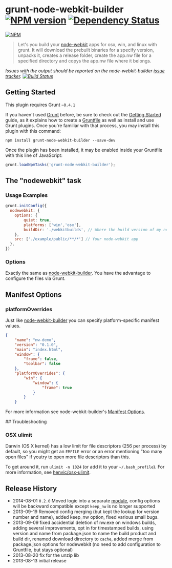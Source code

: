 # grunt-node-webkit-builder [![NPM version][npm-image]][npm-url] [![Dependency Status][depstat-image]][depstat-url]

[![NPM](https://nodei.co/npm/grunt-node-webkit-builder.png?downloads=true)](https://nodei.co/npm/grunt-node-webkit-builder/)

> Let's you build your [node-webkit](http://github.com/rogerwang/node-webkit) apps for osx, win, and linux with grunt. It will download the prebuilt binaries for a specify version, unpacks it, creates a release folder, create the app.nw file for a specified directory and copys the app.nw file where it belongs.

*Issues with the output should be reported on the node-webkit-builder [issue tracker](https://github.com/mllrsohn/node-webkit-builder/issues). [![Build Status][travis-image]][travis-url]* 

## Getting Started
This plugin requires Grunt `~0.4.1`

If you haven't used [Grunt](http://gruntjs.com/) before, be sure to check out the [Getting Started](http://gruntjs.com/getting-started) guide, as it explains how to create a [Gruntfile](http://gruntjs.com/sample-gruntfile) as well as install and use Grunt plugins. Once you're familiar with that process, you may install this plugin with this command:

```shell
npm install grunt-node-webkit-builder --save-dev
```

Once the plugin has been installed, it may be enabled inside your Gruntfile with this line of JavaScript:

```js
grunt.loadNpmTasks('grunt-node-webkit-builder');
```

## The "nodewebkit" task  


### Usage Examples

```js
grunt.initConfig({
  nodewebkit: {
    options: {
        quiet: true,    
        platforms: ['win','osx'],
        buildDir: './webkitbuilds', // Where the build version of my node-webkit app is saved
    },
    src: ['./example/public/**/*'] // Your node-webkit app
  },
})
```


### Options

Exactly the same as [node-webkit-builder](https://github.com/mllrsohn/node-webkit-builder). You have the advantage to configure the files via Grunt.

## Manifest Options

### platformOverrides

Just like [node-webkit-builder](https://github.com/mllrsohn/node-webkit-builder#manifest-options) you can specify platform-specific manifest values.

```json
{
    "name": "nw-demo",
    "version": "0.1.0",
    "main": "index.html",
    "window": {
        "frame": false,
        "toolbar": false
    },
    "platformOverrides": {
        "win": {
            "window": {
                "frame": true
            }
        }
    }

```

For more information see node-webkit-builder's [Manifest Options](https://github.com/mllrsohn/node-webkit-builder#manifest-options). 

## Troubleshooting

### OSX ulimit

Darwin (OS X kernel) has a low limit for file descriptors (256 per process) by default, so you might get an `EMFILE` error or an error mentioning "too many open files" if youtry to open more file descriptors than this.

To get around it, run `ulimit -n 1024` (or add it to your `~/.bash_profile`). For more information, see [henvic/osx-ulimit](https://github.com/henvic/osx-ulimit).


## Release History
- 2014-08-01    `0.2.0` Moved logic into a separate [module](https://github.com/mllrsohn/node-webkit-builder), config options will be backward compatible except `keep_nw` is no longer supported
- 2013-09-19    Removed config merging (but kept the lookup for version number and name), added keep_nw option, fixed various small bugs.
- 2013-09-09    fixed accidential deletion of nw.exe on windows builds, adding several improvements, opt in for timestamped builds, using version and name from package.json to name the build product and build dir, renamed download directory to `cache`, added merge from package.json options for nodewebkit (no need to add configuration to Gruntfile, but stays optional)
- 2013-08-20    fix for the unzip lib
- 2013-08-13    initial release

[npm-url]: https://npmjs.org/package/grunt-node-webkit-builder
[npm-image]: http://img.shields.io/npm/v/grunt-node-webkit-builder.svg?style=flat

[travis-url]: http://travis-ci.org/mllrsohn/node-webkit-builder
[travis-image]: http://img.shields.io/travis/mllrsohn/node-webkit-builder/master.svg?style=flat

[depstat-url]: https://david-dm.org/mllrsohn/grunt-node-webkit-builder
[depstat-image]: https://david-dm.org/mllrsohn/grunt-node-webkit-builder.svg?style=flat
